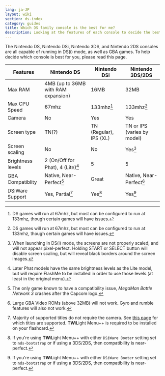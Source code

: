 ```yaml
---
lang: ja-JP
layout: wiki
section: ds-index
category: guides
title: Which DS family console is the best for me?
description: Looking at the features of each console to decide the best DS(i) mode experience
---
```


The Nintendo DS, Nintendo DSi, Nintendo 3DS, and Nintendo 2DS consoles are all capable of running in DS(i) mode, as well as GBA games. To help decide which console is best for you, please read this page.

| Features          | Nintendo DS                                            | Nintendo DSi                                                 | Nintendo 3DS/2DS                               |
| ----------------- | ------------------------------------------------------ | ------------------------------------------------------------ | ---------------------------------------------- |
| Max RAM           | 4MB (up to 36MB with RAM expansion) | 16MB                                                         | 32MB                                           |
| Max CPU Speed     | 67mhz                                                  | 133mhz[^1]                                                   | 133mhz[^1]                                     |
| Camera            | No                                                     | Yes                                                          | Yes                                            |
| Screen type       | TN(?)                               | TN (Regular), IPS (XL) | TN or IPS (varies by model) |
| Screen scaling    | No                                                     | No                                                           | Yes[^2]                                        |
| Brightness levels | 2 (On/Off for Phat), 4 (Lite)[^3]                      | 5                                                            | 5                                              |
| GBA Compatiblity  | Native, Near-Perfect[^4]                               | Great                                                        | Native, Near-Perfect[^5]                       |
| DSiWare Support   | Yes, Partial[^6]                                       | Yes[^7]                                                      | Yes[^7]                                        |

[^1]: DS games will run at 67mhz, but most can be configured to run at 133mhz, though certain games will have issues.

[^2]: When launching in DS(i) mode, the screens are not properly scaled, and will not appear pixel-perfect. Holding START or SELECT button will disable screen scaling, but will reveal black borders around the screen images.

[^3]: Later Phat models have the same brightness levels as the Lite model, but will require FlashMe to be installed in order to use those levels (at least in the original menu).

[^4]: The only game known to have a compatibility issue, _MegaMan Battle Network 3_ crashes after the Capcom logo.

[^5]: Large GBA Video ROMs (above 32MB) will not work. Gyro and rumble features will also not work.

[^6]: Majority of supported titles do not require the camera. See [this page](https://github.com/DS-Homebrew/TWiLightMenu/blob/master/universal/include/compatibleDSiWareMap.h) for which titles are supported. **TW**i**L**ight Menu++ is required to be installed on your flashcard.

[^7]: If you're using **TW**i**L**ight Menu++ with either `DSiWare Booter` setting set to `nds-bootstrap` or if using a 3DS/2DS, then compatibility is near-perfect.

